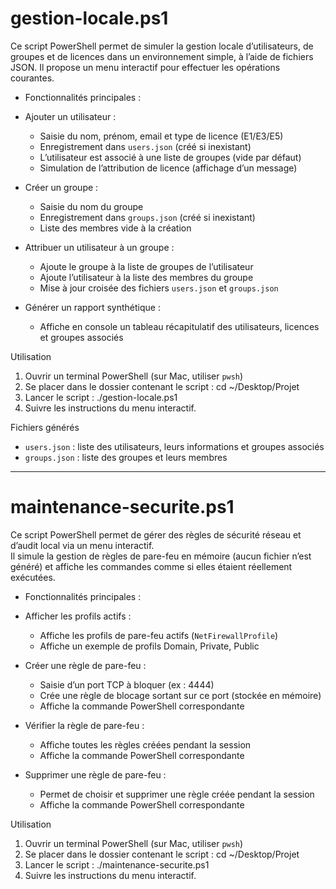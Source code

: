 # gestion-locale.ps1

Ce script PowerShell permet de simuler la gestion locale d’utilisateurs, de groupes et de licences dans un environnement simple, à l’aide de fichiers JSON. Il propose un menu interactif pour effectuer les opérations courantes.

- Fonctionnalités principales :

- Ajouter un utilisateur :
    - Saisie du nom, prénom, email et type de licence (E1/E3/E5)
    - Enregistrement dans `users.json` (créé si inexistant)
    - L’utilisateur est associé à une liste de groupes (vide par défaut)
    - Simulation de l’attribution de licence (affichage d’un message)

- Créer un groupe :
    - Saisie du nom du groupe
    - Enregistrement dans `groups.json` (créé si inexistant)
    - Liste des membres vide à la création

- Attribuer un utilisateur à un groupe :
    - Ajoute le groupe à la liste de groupes de l’utilisateur
    - Ajoute l’utilisateur à la liste des membres du groupe
    - Mise à jour croisée des fichiers `users.json` et `groups.json`

- Générer un rapport synthétique :
    - Affiche en console un tableau récapitulatif des utilisateurs, licences et groupes associés

Utilisation

1. Ouvrir un terminal PowerShell (sur Mac, utiliser `pwsh`)
2. Se placer dans le dossier contenant le script :
     cd ~/Desktop/Projet
3. Lancer le script :
     ./gestion-locale.ps1
4. Suivre les instructions du menu interactif.

Fichiers générés
  - `users.json` : liste des utilisateurs, leurs informations et groupes associés
  - `groups.json` : liste des groupes et leurs membres

-------------------------------------------------------------------------------------------------

# maintenance-securite.ps1

Ce script PowerShell permet de gérer des règles de sécurité réseau et d’audit local via un menu interactif.  
Il simule la gestion de règles de pare-feu en mémoire (aucun fichier n’est généré) et affiche les commandes comme si elles étaient réellement exécutées.

- Fonctionnalités principales :

- Afficher les profils actifs :
    - Affiche les profils de pare-feu actifs (`NetFirewallProfile`)
    - Affiche un exemple de profils Domain, Private, Public

- Créer une règle de pare-feu :
    - Saisie d’un port TCP à bloquer (ex : 4444)
    - Crée une règle de blocage sortant sur ce port (stockée en mémoire)
    - Affiche la commande PowerShell correspondante

- Vérifier la règle de pare-feu :
    - Affiche toutes les règles créées pendant la session
    - Affiche la commande PowerShell correspondante

- Supprimer une règle de pare-feu :
    - Permet de choisir et supprimer une règle créée pendant la session
    - Affiche la commande PowerShell correspondante

Utilisation

1. Ouvrir un terminal PowerShell (sur Mac, utiliser `pwsh`)
2. Se placer dans le dossier contenant le script :
     cd ~/Desktop/Projet
3. Lancer le script :
     ./maintenance-securite.ps1
4. Suivre les instructions du menu interactif.